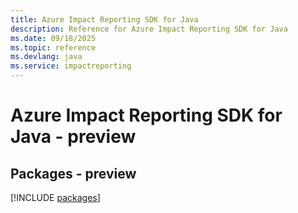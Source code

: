 ```yaml
---
title: Azure Impact Reporting SDK for Java
description: Reference for Azure Impact Reporting SDK for Java
ms.date: 09/18/2025
ms.topic: reference
ms.devlang: java
ms.service: impactreporting
---
```

# Azure Impact Reporting SDK for Java - preview
## Packages - preview
[!INCLUDE [packages](impact-reporting-index.md)]